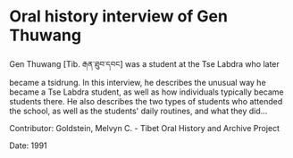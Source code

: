 # Oral history interview of Gen Thuwang  
Gen Thuwang [Tib. རྒན་ཐུབ་དབང] was a student at the Tse Labdra who later became a tsidrung. In this interview, he describes the unusual way he became a Tse Labdra student, as well as how individuals typically became students there. He also describes the two types of students who attended the school, as well as the students' daily routines, and what they did... 

Contributor: Goldstein, Melvyn C. - Tibet Oral History and Archive Project  

Date:
1991  

